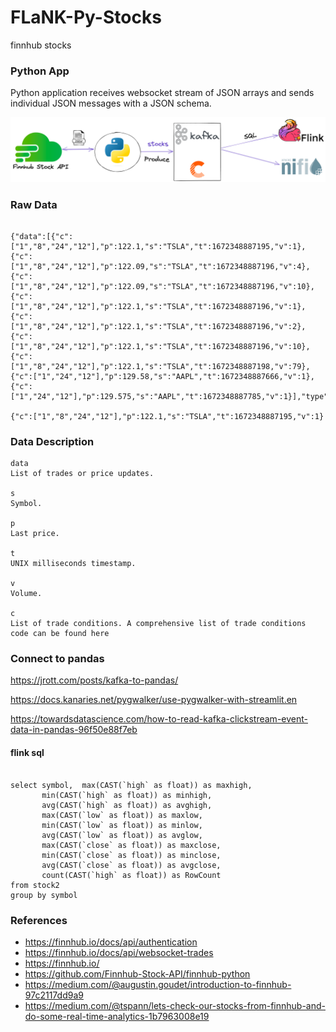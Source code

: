 # FLaNK-Py-Stocks

finnhub stocks

### Python App

Python application receives websocket stream of JSON arrays and sends individual JSON messages with a JSON schema.

![image](https://raw.githubusercontent.com/tspannhw/FLaNK-Py-Stocks/main/finnhubkafkacloduera.png)


### Raw Data
````

{"data":[{"c":["1","8","24","12"],"p":122.1,"s":"TSLA","t":1672348887195,"v":1},{"c":["1","8","24","12"],"p":122.09,"s":"TSLA","t":1672348887196,"v":4},{"c":["1","8","24","12"],"p":122.09,"s":"TSLA","t":1672348887196,"v":10},{"c":["1","8","24","12"],"p":122.1,"s":"TSLA","t":1672348887196,"v":1},{"c":["1","8","24","12"],"p":122.1,"s":"TSLA","t":1672348887196,"v":2},{"c":["1","8","24","12"],"p":122.1,"s":"TSLA","t":1672348887196,"v":10},{"c":["1","8","24","12"],"p":122.1,"s":"TSLA","t":1672348887198,"v":79},{"c":["1","24","12"],"p":129.58,"s":"AAPL","t":1672348887666,"v":1},{"c":["1","24","12"],"p":129.575,"s":"AAPL","t":1672348887785,"v":1}],"type":"trade"}

{"c":["1","8","24","12"],"p":122.1,"s":"TSLA","t":1672348887195,"v":1}

````


### Data Description

````
data
List of trades or price updates.

s
Symbol.

p
Last price.

t
UNIX milliseconds timestamp.

v
Volume.

c
List of trade conditions. A comprehensive list of trade conditions code can be found here
````

### Connect to pandas

https://jrott.com/posts/kafka-to-pandas/

https://docs.kanaries.net/pygwalker/use-pygwalker-with-streamlit.en

https://towardsdatascience.com/how-to-read-kafka-clickstream-event-data-in-pandas-96f50e88f7eb


#### flink sql

````

select symbol,  max(CAST(`high` as float)) as maxhigh,
       min(CAST(`high` as float)) as minhigh,
       avg(CAST(`high` as float)) as avghigh,
       max(CAST(`low` as float)) as maxlow,
       min(CAST(`low` as float)) as minlow,
       avg(CAST(`low` as float)) as avglow,
       max(CAST(`close` as float)) as maxclose,
       min(CAST(`close` as float)) as minclose,
       avg(CAST(`close` as float)) as avgclose,
       count(CAST(`high` as float)) as RowCount
from stock2
group by symbol

````


### References

* https://finnhub.io/docs/api/authentication
* https://finnhub.io/docs/api/websocket-trades
* https://finnhub.io/
* https://github.com/Finnhub-Stock-API/finnhub-python
* https://medium.com/@augustin.goudet/introduction-to-finnhub-97c2117dd9a9
* https://medium.com/@tspann/lets-check-our-stocks-from-finnhub-and-do-some-real-time-analytics-1b7963008e19
